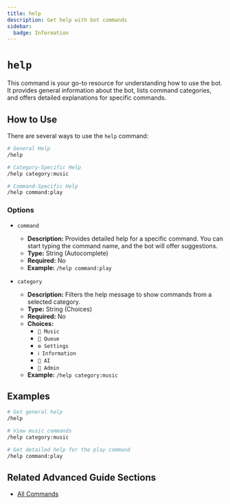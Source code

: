 ```yaml
---
title: help
description: Get help with bot commands
sidebar:
  badge: Information
---
```


# `help`

This command is your go-to resource for understanding how to use the bot. It provides general information about the bot, lists command categories, and offers detailed explanations for specific commands.

## How to Use

There are several ways to use the `help` command:

```sh
# General Help
/help

# Category-Specific Help
/help category:music

# Command-Specific Help
/help command:play
```

### Options

*   `command`
    *   **Description:** Provides detailed help for a specific command. You can start typing the command name, and the bot will offer suggestions.
    *   **Type:** String (Autocomplete)
    *   **Required:** No
    *   **Example:** `/help command:play`

*   `category`
    *   **Description:** Filters the help message to show commands from a selected category.
    *   **Type:** String (Choices)
    *   **Required:** No
    *   **Choices:**
        *   `🎵 Music`
        *   `📜 Queue`
        *   `⚙️ Settings`
        *   `ℹ️ Information`
        *   `🤖 AI`
        *   `👑 Admin`
    *   **Example:** `/help category:music`

## Examples

```sh
# Get general help
/help

# View music commands
/help category:music

# Get detailed help for the play command
/help command:play
```

## Related Advanced Guide Sections

*   [All Commands](/commands)